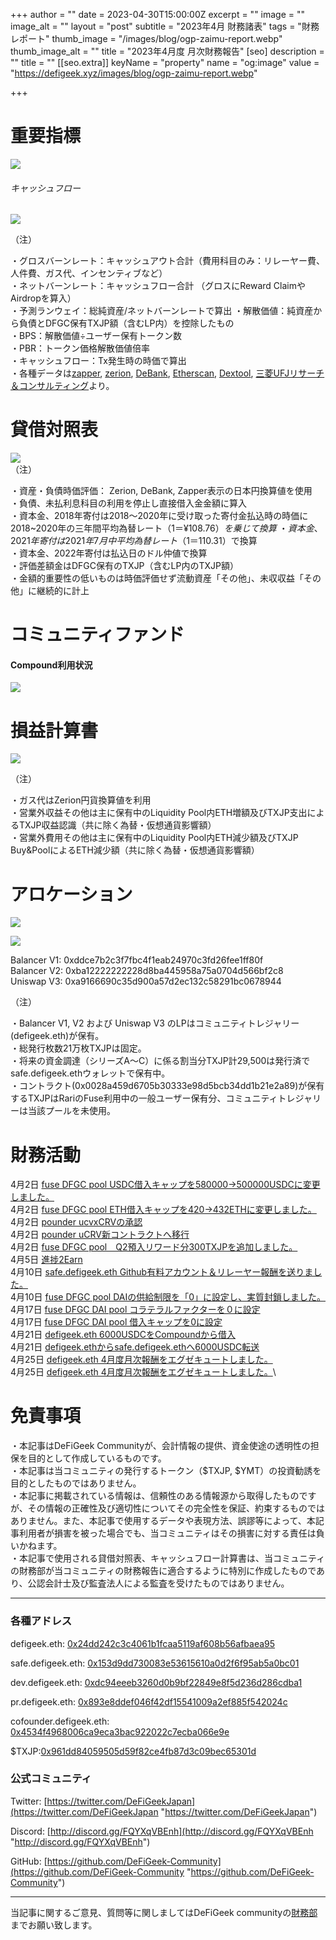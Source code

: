 
+++
author = ""
date = 2023-04-30T15:00:00Z
excerpt = ""
image = ""
image\_alt = ""
layout = "post"
subtitle = "2023年4月 財務諸表"
tags = "財務レポート"
thumb\_image = "/images/blog/ogp-zaimu-report.webp"
thumb\_image\_alt = ""
title = "2023年4月度 月次財務報告"
\[seo]
description = ""
title = ""
\[\[seo.extra]]
keyName = "property"
name = "og:image"
value = "https://defigeek.xyz/images/blog/ogp-zaimu-report.webp"

+++

# 重要指標

![](https://assets.tina.io/6ef504c9-e387-422e-9477-709e34b8e475/23041.PNG)

###### キャッシュフロー

![](https://assets.tina.io/6ef504c9-e387-422e-9477-709e34b8e475/23043.PNG)

（注）

・グロスバーンレート：キャッシュアウト合計（費用科目のみ：リレーヤー費、人件費、ガス代、インセンティブなど）\
・ネットバーンレート：キャッシュフロー合計 （グロスにReward ClaimやAirdropを算入）\
・予測ランウェイ：総純資産/ネットバーンレートで算出 ・解散価値：純資産から負債とDFGC保有TXJP額（含むLP内）を控除したもの\
・BPS：解散価値÷ユーザー保有トークン数\
・PBR：トークン価格解散価値倍率\
・キャッシュフロー：Tx発生時の時価で算出\
・各種データは[zapper](https://t.co/lzLYnn8VGj?amp=1), [zerion](https://app.zerion.io/), [DeBank](https://debank.com/), [Etherscan](https://etherscan.io/), [Dextool](https://www.dextools.io/app/ether/pair-explorer/0xa9166690c35d900a57d2ec132c58291bc0678944), [三菱UFJリサーチ＆コンサルティング](http://www.murc-kawasesouba.jp/fx/lastmonth.php)より。

#

# 貸借対照表

![](https://assets.tina.io/6ef504c9-e387-422e-9477-709e34b8e475/23042.PNG)\
（注）

・資産・負債時価評価： Zerion, DeBank, Zapper表示の日本円換算値を使用\
・負債、未払利息科目の利用を停止し直接借入金金額に算入\
・資本金、2018年寄付は2018～2020年に受け取った寄付金払込時の時価に2018~2020年の三年間平均為替レート（$1＝¥108.76）を乗じて換算\
・資本金、2021年寄付は2021年7月中平均為替レート（$1＝110.31）で換算\
・資本金、2022年寄付は払込日のドル仲値で換算\
・評価差額金はDFGC保有のTXJP（含むLP内のTXJP額）\
・金額的重要性の低いものは時価評価せず流動資産「その他」、未収収益「その他」に継続的に計上

#

# コミュニティファンド

#### **Compound利用状況**

![](https://assets.tina.io/6ef504c9-e387-422e-9477-709e34b8e475/2301.PNG)

#

# 損益計算書

![](https://assets.tina.io/6ef504c9-e387-422e-9477-709e34b8e475/23044.PNG)

（注）

・ガス代はZerion円貨換算値を利用\
・営業外収益その他は主に保有中のLiquidity Pool内ETH増額及びTXJP支出によるTXJP収益認識（共に除く為替・仮想通貨影響額）\
・営業外費用その他は主に保有中のLiquidity Pool内ETH減少額及びTXJP Buy\&PoolによるETH減少額（共に除く為替・仮想通貨影響額）

#

# アロケーション

![](https://assets.tina.io/6ef504c9-e387-422e-9477-709e34b8e475/23045.PNG)

![](https://assets.tina.io/6ef504c9-e387-422e-9477-709e34b8e475/23046.PNG)

Balancer V1: 0xddce7b2c3f7fbc4f1eab24970c3fd26fee1ff80f\
Balancer V2: 0xba12222222228d8ba445958a75a0704d566bf2c8\
Uniswap V3: 0xa9166690c35d900a57d2ec132c58291bc0678944

（注）

・Balancer V1, V2 および Uniswap V3 のLPはコミュニティトレジャリー (defigeek.eth)が保有。\
・総発行枚数21万枚TXJPは固定。\
・将来の資金調達（シリーズA～C）に係る割当分TXJP計29,500は発行済でsafe.defigeek.ethウォレットで保有中。\
・コントラクト(0x0028a459d6705b30333e98d5bcb34dd1b21e2a89)が保有するTXJPはRariのFuse利用中の一般ユーザー保有分、コミュニティトレジャリーは当該プールを未使用。

#

# 財務活動

4月2日	[fuse DFGC pool  USDC借入キャップを580000→500000USDCに変更しました。](https://etherscan.io/tx/0x0bc77588a15ae25f6c56fd1109bdbbaddd736c44d63cc7bcdc92d1be0a5d308f)\
4月2日	[fuse DFGC pool ETH借入キャップを420→432ETHに変更しました。](https://etherscan.io/tx/0x3fa7afaf2769db4a212062d605271318479e31ce3b776c22f2bc642f9736205c)\
4月2日	[pounder ucvxCRVの承認](https://etherscan.io/tx/0x0802ef8f8b78befb22fcc1997d441ca00f3dbd42134192593ad1101d6e741e81)\
4月2日	[pounder uCRV新コントラクトへ移行 ](https://etherscan.io/tx/0x74b45367ef73810b9ec5c2afffd9f9e7ca23213959dbccc068ee067c56f5a0a0)\
4月2日	[fuse DFGC pool　Q2預入リワード分300TXJPを追加しました。](https://etherscan.io/tx/0xd2037bfda29dca8e352c8d15a2f1db1da0fefac9a381a51af6b7875310d9ef0f)\
4月5日	[進捗2Earn](https://polygonscan.com/tx/0xcf1e9778a63272b2e89c378218d12e6037747de661232dc5c2a1a6ee346e643c)\
4月10日	[safe.defigeek.eth    Github有料アカウント＆リレーヤー報酬を送りました。](https://etherscan.io/tx/0xd2037bfda29dca8e352c8d15a2f1db1da0fefac9a381a51af6b7875310d9ef0f)\
4月10日	[fuse DFGC pool DAIの供給制限を「0」に設定し、実質封鎖しました。](https://etherscan.io/tx/0x4e9eed7954c7c8241fb128180d1cd194c8a9883d46c3a84b49f01ec29fad8e17)\
4月17日	[fuse DFGC DAI pool コラテラルファクターを０に設定](https://etherscan.io/tx/0x739dd06b96f9df0d6fc80ac43c37f6663dced9264b53d62891a4f660a986c562)\
4月17日	[fuse DFGC DAI pool 借入キャップを0に設定](https://etherscan.io/tx/0x4b8aca54cc4545b5b9def99bf13696f9097652c15a9622f95b0ff98da9e94d28)\
4月21日	[defigeek.eth  6000USDCをCompoundから借入](https://etherscan.io/tx/0x030d25a23ad718839fb5bbc465a9d6818f44016d571fee3d1df298d6f6809205)\
4月21日	[defigeek.ethからsafe.defigeek.ethへ6000USDC転送](https://etherscan.io/tx/0x82b2e0850144525368d91bc8e04f799d7b47aae76738fe3025d30af8e3c60e28)\
4月25日	[defigeek.eth  4月度月次報酬をエグゼキュートしました。](https://etherscan.io/tx/0x1474f87b96ea56cc9eceaf504da7a629c1bc7eae6bc99a91c5f3d1ddda6753c9)\
4月25日	[defigeek.eth  4月度月次報酬をエグゼキュートしました。](https://etherscan.io/tx/0x1474f87b96ea56cc9eceaf504da7a629c1bc7eae6bc99a91c5f3d1ddda6753c9)\


# 免責事項

・本記事はDeFiGeek Communityが、会計情報の提供、資金使途の透明性の担保を目的として作成しているものです。\
・本記事は当コミュニティの発行するトークン（$TXJP, $YMT）の投資勧誘を目的としたものではありません。\
・本記事に掲載されている情報は、信頼性のある情報源から取得したものですが、その情報の正確性及び適切性についてその完全性を保証、約束するものではありません。また、本記事で使用するデータや表現方法、誤謬等によって、本記事利用者が損害を被った場合でも、当コミュニティはその損害に対する責任は負いかねます。\
・本記事で使用される貸借対照表、キャッシュフロー計算書は、当コミュニティの財務部が当コミュニティの財務報告に適合するように特別に作成したものであり、公認会計士及び監査法人による監査を受けたものではありません。

***

### 各種アドレス

defigeek.eth: [0x24dd242c3c4061b1fcaa5119af608b56afbaea95](https://etherscan.io/address/0x24dd242c3c4061b1fcaa5119af608b56afbaea95)

safe.defigeek.eth: [0x153d9dd730083e53615610a0d2f6f95ab5a0bc01](https://etherscan.io/address/0x153d9dd730083e53615610a0d2f6f95ab5a0bc01)

dev.defigeek.eth: [0xdc94eeeb3260d0b9bf22849e8f5d236d286cdba1](https://etherscan.io/address/0xdc94eeeb3260d0b9bf22849e8f5d236d286cdba1)

pr.defigeek.eth: [0x893e8ddef046f42df15541009a2ef885f542024c](https://etherscan.io/address/0x893e8ddef046f42df15541009a2ef885f542024c)

cofounder.defigeek.eth: [0x4534f4968006ca9eca3bac922022c7ecba066e9e](https://etherscan.io/address/0x4534f4968006ca9eca3bac922022c7ecba066e9e)

$TXJP:[0x961dd84059505d59f82ce4fb87d3c09bec65301d](https://etherscan.io/token/0x961dd84059505d59f82ce4fb87d3c09bec65301d)

### 公式コミュニティ

Twitter: [https://twitter.com/DeFiGeekJapan](https://twitter.com/DeFiGeekJapan "https://twitter.com/DeFiGeekJapan")

Discord: [http://discord.gg/FQYXqVBEnh](http://discord.gg/FQYXqVBEnh "http://discord.gg/FQYXqVBEnh")

GitHub: [https://github.com/DeFiGeek-Community](https://github.com/DeFiGeek-Community "https://github.com/DeFiGeek-Community")

***

当記事に関するご意見、質問等に関しましてはDeFiGeek communityの[財務部](https://discord.gg/CkM2cyTz8N)までお願い致します。
